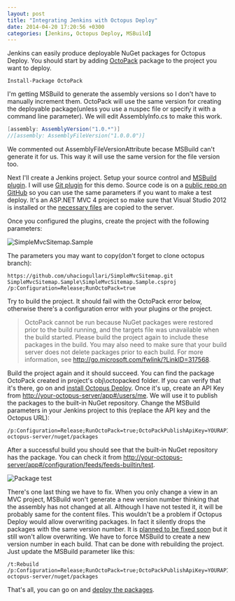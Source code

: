 ```yaml
---
layout: post
title: "Integrating Jenkins with Octopus Deploy"
date: 2014-04-20 17:20:56 +0300
categories: [Jenkins, Octopus Deploy, MSBuild]
---
```


Jenkins can easily produce deployable NuGet packages for Octopus Deploy. You should start by adding [OctoPack][1] package to the project you want to deploy.

    Install-Package OctoPack

I'm getting MSBuild to generate the assembly versions so I don't have to manually increment them. OctoPack will use the same version for creating the deployable package(unless you use a nuspec file or specify it with a command line parameter). We will edit AssemblyInfo.cs to make this work.

```csharp
[assembly: AssemblyVersion("1.0.*")]
//[assembly: AssemblyFileVersion("1.0.0.0")]
```

We commented out AssemblyFileVersionAttribute becase MSBuild can't generate it for us. This way it will use the same version for the file version too.

Next I'll create a Jenkins project. Setup your source control and [MSBuild plugin][2]. I will use [Git plugin][3] for this demo. Source code is on a [public repo on GitHub][4] so you can use the same parameters if you want to make a test deploy. It's an ASP.NET MVC 4 project so make sure that Visual Studio 2012 is installed or the [necessary files][5] are copied to the server.

Once you configured the plugins, create the project with the following parameters:

![SimpleMvcSitemap.Sample][6]

The parameters you may want to copy(don't forget to clone octopus branch):

    https://github.com/uhaciogullari/SimpleMvcSitemap.git
    SimpleMvcSitemap.Sample\SimpleMvcSitemap.Sample.csproj
    /p:Configuration=Release;RunOctoPack=true

Try to build the project. It should fail with the OctoPack error below, otherwise there's a configuration error with your plugins or the project.

> OctoPack cannot be run because NuGet packages were restored prior to the build running, and the targets file was unavailable when the build started. Please build the project again to include these packages in the build. You may also need to make sure that your build server does not delete packages prior to each build. For more information, see http://go.microsoft.com/fwlink/?LinkID=317568.

Build the project again and it should succeed. You can find the package OctoPack created in project's obj\octopacked folder. If you can verify that it's there, go on and [install Octopus Deploy][7]. Once it's up, create an API Key from [http://your-octopus-server/app#/users/me](http://your-octopus-server/app#/users/me). We will use it to publish the packages to the built-in NuGet repository. Change the MSBuild parameters in your Jenkins project to this (replace the API key and the Octopus URL):

    /p:Configuration=Release;RunOctoPack=true;OctoPackPublishApiKey=YOURAPIKEY;OctoPackPublishPackageToHttp=http://your-octopus-server/nuget/packages
    
After a successful build you should see that the built-in NuGet repository has the package. You can check it from [http://your-octopus-server/app#/configuration/feeds/feeds-builtin/test](http://your-octopus-server/app#/configuration/feeds/feeds-builtin/test).

![Package test][8]

There's one last thing we have to fix. When you only change a view in an MVC project, MSBuild won't generate a new version number thinking that the assembly has not changed at all. Although I have not tested it, it will be probably same for the content files. This wouldn't be a problem if Octopus Deploy would allow overwriting packages. In fact it silently drops the packages with the same version number. It is [planned to be fixed soon][9] but it still won't allow overwriting. We have to force MSBuild to create a new version number in each build. That can be done with rebuilding the project. Just update the MSBuild parameter like this:

    /t:Rebuild /p:Configuration=Release;RunOctoPack=true;OctoPackPublishApiKey=YOURAPIKEY;OctoPackPublishPackageToHttp=http://your-octopus-server/nuget/packages

That's all, you can go on and [deploy the packages][10].


[1]: http://www.nuget.org/packages/OctoPack
[2]: https://wiki.jenkins-ci.org/display/JENKINS/MSBuild+Plugin
[3]: https://wiki.jenkins-ci.org/display/JENKINS/Git+Plugin
[4]: https://github.com/uhaciogullari/SimpleMvcSitemap
[5]: http://stackoverflow.com/a/19385710/205859
[6]: http://i.imgur.com/nIAcSQy.png
[7]: http://docs.octopusdeploy.com/display/OD/Installing+Octopus
[8]: http://i.imgur.com/lZJOJno.png
[9]: https://github.com/OctopusDeploy/Issues/issues/858
[10]: http://docs.octopusdeploy.com/display/OD/Deploying+packages
